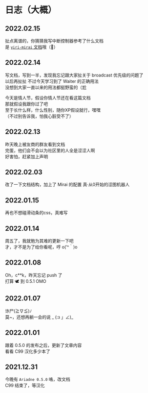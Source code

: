 # 日志（大概）

[^_^]: 其实，真实想法都在注释里

## 2022.02.15

扯点离谱的，你猜猜我写中断控制器参考了什么文档  
是 [`yiri-mirai` 文档](https://yiri-mirai.wybxc.cc/docs/extensions/trigger/interrupt)哦（:herb:）

## 2022.02.14

写文档，写到一半，发现我忘记跟大家扯关于 broadcast 优先级的问题了  
以后再扯扯
不过今天学习到了 Waiter 的正确用法  
没想到大家一直以来的用法都挺野蛮的（尬

今天是情人节，假设你情人节还在看这篇文档  
那就假设我跟你过了吧  
至于长什么样，什么性别，随你XP假设就行，嘿嘿  
（不过别告诉我，怕我心脏受不了）

## 2022.02.13

昨天晚上被友商的群友看到文档  
完蛋，他们会不会以为社区里的人全是涩涩人啊  
好害怕，赶紧加上声明

## 2022.02.03

改了一下文档结构，加上了 Mirai 的配置
<Curtain>真·从0开始的涩图机器人</Curtain>

## 2022.01.15

再也不想碰滑动条的css，真难写

## 2022.01.14

周五了，我就勉为其难的更新一下吧  
才，才不是为了给你看呢，哼 o(′^｀)o

## 2022.01.08

Oh，c**k，昨天忘记 push 了  
打算 :dove: 到 0.5.1 OMO

## 2022.01.07

诈尸(≧∇≦)ﾉ  
莫~，还想再躺一会的说 \_ (:з 」∠)\_

## 2022.01.01

[>_<]: 自己的知识不足以写关于[消息匹配](7_setu_tag)的文档了  
跟着 0.5.0 的发布之后，更新了文章内容  
看看 C99 汉化多少本了

## 2021.12.31

今晚有 `Ariadne 0.5.0` 咯，改文档  
C99 结束了，等汉化

